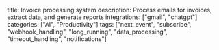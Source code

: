 title: Invoice processing system
description: Process emails for invoices, extract data, and generate reports
integrations: ["gmail", "chatgpt"]
categories: ["AI", "Productivity"]
tags: ["next_event", "subscribe", "webhook_handling", "long_running", "data_processing", "timeout_handling", "notifications"]
